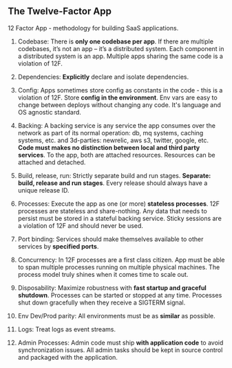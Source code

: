The Twelve-Factor App
-

12 Factor App - methodology for building SaaS applications.

1. Codebase:
There is **only one codebase per app**.
If there are multiple codebases, it’s not an app – it’s a distributed system.
Each component in a distributed system is an app.
Multiple apps sharing the same code is a violation of 12F.

2. Dependencies:
**Explicitly** declare and isolate dependencies.

3. Config:
Apps sometimes store config as constants in the code - this is a violation of 12F.
Store **config in the environment**.
Env vars are easy to change between deploys without changing any code.
It's language and OS agnostic standard.

4. Backing:
A backing service is any service the app consumes over the network
as part of its normal operation: db, mq systems, caching systems, etc.
and 3d-parties: newrelic, aws s3, twitter, google, etc.
**Code must makes no distinction between local and third party services**.
To the app, both are attached resources.
Resources can be attached and detached.

5. Build, release, run:
Strictly separate build and run stages.
**Separate: build, release and run stages**.
Every release should always have a unique release ID.

6. Processes:
Execute the app as one (or more) **stateless processes**.
12F processes are stateless and share-nothing.
Any data that needs to persist must be stored in a stateful backing service.
Sticky sessions are a violation of 12F and should never be used.

7. Port binding:
Services should make themselves available to other services by **specified ports**.

8. Concurrency:
In 12F processes are a first class citizen.
App must be able to span multiple processes running on multiple physical machines.
The process model truly shines when it comes time to scale out.

9. Disposability:
Maximize robustness with **fast startup and graceful shutdown**.
Processes can be started or stopped at any time.
Processes shut down gracefully when they receive a SIGTERM signal.

10. Env Dev/Prod parity:
All environments must be as **similar** as possible.

11. Logs:
Treat logs as event streams.

12. Admin Processes:
Admin code must ship **with application code** to avoid synchronization issues.
All admin tasks should be kept in source control and packaged with the application.
